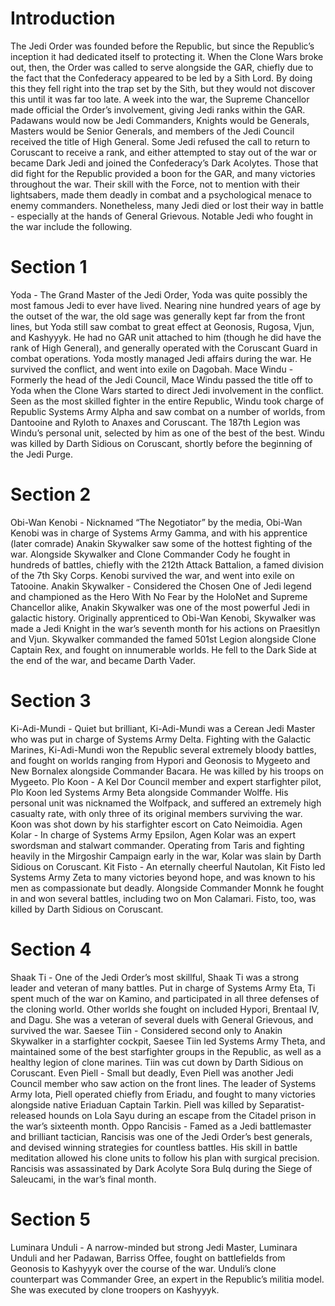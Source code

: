# Introduction

The Jedi Order was founded before the Republic, but since the Republic’s inception it had dedicated itself to protecting it.
When the Clone Wars broke out, then, the Order was called to serve alongside the GAR, chiefly due to the fact that the Confederacy appeared to be led by a Sith Lord.
By doing this they fell right into the trap set by the Sith, but they would not discover this until it was far too late.
A week into the war, the Supreme Chancellor made official the Order’s involvement, giving Jedi ranks within the GAR.
Padawans would now be Jedi Commanders, Knights would be Generals, Masters would be Senior Generals, and members of the Jedi Council received the title of High General.
Some Jedi refused the call to return to Coruscant to receive a rank, and either attempted to stay out of the war or became Dark Jedi and joined the Confederacy’s Dark Acolytes.
Those that did fight for the Republic provided a boon for the GAR, and many victories throughout the war.
Their skill with the Force, not to mention with their lightsabers, made them deadly in combat and a psychological menace to enemy commanders.
Nonetheless, many Jedi died or lost their way in battle - especially at the hands of General Grievous.
Notable Jedi who fought in the war include the following.

# Section 1

Yoda - The Grand Master of the Jedi Order, Yoda was quite possibly the most famous Jedi to ever have lived.
Nearing nine hundred years of age by the outset of the war, the old sage was generally kept far from the front lines, but Yoda still saw combat to great effect at Geonosis, Rugosa, Vjun, and Kashyyyk.
He had no GAR unit attached to him (though he did have the rank of High General), and generally operated with the Coruscant Guard in combat operations.
Yoda mostly managed Jedi affairs during the war.
He survived the conflict, and went into exile on Dagobah.
Mace Windu - Formerly the head of the Jedi Council, Mace Windu passed the title off to Yoda when the Clone Wars started to direct Jedi involvement in the conflict.
Seen as the most skilled fighter in the entire Republic, Windu took charge of Republic Systems Army Alpha and saw combat on a number of worlds, from Dantooine and Ryloth to Anaxes and Coruscant.
The 187th Legion was Windu’s personal unit, selected by him as one of the best of the best.
Windu was killed by Darth Sidious on Coruscant, shortly before the beginning of the Jedi Purge.

# Section 2

Obi-Wan Kenobi - Nicknamed “The Negotiator” by the media, Obi-Wan Kenobi was in charge of Systems Army Gamma, and with his apprentice (later comrade) Anakin Skywalker saw some of the hottest fighting of the war.
Alongside Skywalker and Clone Commander Cody he fought in hundreds of battles, chiefly with the 212th Attack Battalion, a famed division of the 7th Sky Corps.
Kenobi survived the war, and went into exile on Tatooine.
Anakin Skywalker - Considered the Chosen One of Jedi legend and championed as the Hero With No Fear by the HoloNet and Supreme Chancellor alike, Anakin Skywalker was one of the most powerful Jedi in galactic history.
Originally apprenticed to Obi-Wan Kenobi, Skywalker was made a Jedi Knight in the war’s seventh month for his actions on Praesitlyn and Vjun.
Skywalker commanded the famed 501st Legion alongside Clone Captain Rex, and fought on innumerable worlds.
He fell to the Dark Side at the end of the war, and became Darth Vader.

# Section 3

Ki-Adi-Mundi - Quiet but brilliant, Ki-Adi-Mundi was a Cerean Jedi Master who was put in charge of Systems Army Delta.
Fighting with the Galactic Marines, Ki-Adi-Mundi won the Republic several extremely bloody battles, and fought on worlds ranging from Hypori and Geonosis to Mygeeto and New Bornalex alongside Commander Bacara.
He was killed by his troops on Mygeeto.
Plo Koon - A Kel Dor Council member and expert starfighter pilot, Plo Koon led Systems Army Beta alongside Commander Wolffe.
His personal unit was nicknamed the Wolfpack, and suffered an extremely high casualty rate, with only three of its original members surviving the war.
Koon was shot down by his starfighter escort on Cato Neimoidia.
Agen Kolar - In charge of Systems Army Epsilon, Agen Kolar was an expert swordsman and stalwart commander.
Operating from Taris and fighting heavily in the Mirgoshir Campaign early in the war, Kolar was slain by Darth Sidious on Coruscant.
Kit Fisto - An eternally cheerful Nautolan, Kit Fisto led Systems Army Zeta to many victories beyond hope, and was known to his men as compassionate but deadly.
Alongside Commander Monnk he fought in and won several battles, including two on Mon Calamari.
Fisto, too, was killed by Darth Sidious on Coruscant.

# Section 4

Shaak Ti - One of the Jedi Order’s most skillful, Shaak Ti was a strong leader and veteran of many battles.
Put in charge of Systems Army Eta, Ti spent much of the war on Kamino, and participated in all three defenses of the cloning world.
Other worlds she fought on included Hypori, Brentaal IV, and Dagu.
She was a veteran of several duels with General Grievous, and survived the war.
Saesee Tiin - Considered second only to Anakin Skywalker in a starfighter cockpit, Saesee Tiin led Systems Army Theta, and maintained some of the best starfighter groups in the Republic, as well as a healthy legion of clone marines.
Tiin was cut down by Darth Sidious on Coruscant.
Even Piell - Small but deadly, Even Piell was another Jedi Council member who saw action on the front lines.
The leader of Systems Army Iota, Piell operated chiefly from Eriadu, and fought to many victories alongside native Eriaduan Captain Tarkin.
Piell was killed by Separatist-released hounds on Lola Sayu during an escape from the Citadel prison in the war’s sixteenth month.
Oppo Rancisis - Famed as a Jedi battlemaster and brilliant tactician, Rancisis was one of the Jedi Order’s best generals, and devised winning strategies for countless battles.
His skill in battle meditation allowed his clone units to follow his plan with surgical precision.
Rancisis was assassinated by Dark Acolyte Sora Bulq during the Siege of Saleucami, in the war’s final month.

# Section 5

Luminara Unduli - A narrow-minded but strong Jedi Master, Luminara Unduli and her Padawan, Barriss Offee, fought on battlefields from Geonosis to Kashyyyk over the course of the war.
Unduli’s clone counterpart was Commander Gree, an expert in the Republic’s militia model.
She was executed by clone troopers on Kashyyyk.
